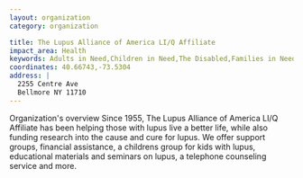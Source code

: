 ```yaml
---
layout: organization
category: organization

title: The Lupus Alliance of America LI/Q Affiliate
impact_area: Health
keywords: Adults in Need,Children in Need,The Disabled,Families in Need,Health and Wellness,Women in Need
coordinates: 40.66743,-73.5304
address: |
  2255 Centre Ave
  Bellmore NY 11710
---
```

Organization's overview
Since 1955, The Lupus Alliance of America LI/Q Affiliate has been helping those with lupus live a better life, while also funding research into the cause and cure for lupus. We offer support groups, financial assistance, a childrens group for kids with lupus, educational materials and seminars on lupus, a telephone counseling service and more.